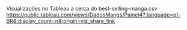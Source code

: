 



Visualizações no Tableau a cerca do best-selling-manga.csv 
https://public.tableau.com/views/DadosMangs/Painel4?:language=pt-BR&:display_count=n&:origin=viz_share_link

